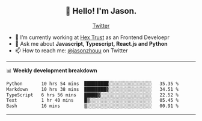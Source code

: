 <h2 align="center">👋 Hello! I'm Jason.</h2>
<p align="center">
  <a href="https://twitter.com/jasonzhouu">Twitter</a>
</p>


- 🔭 I’m currently working at [Hex Trust](https://hextrust.com/) as an Frontend Develoepr
- 💬 Ask me about **Javascript, Typescript, React.js and Python**
- 📫 How to reach me: [@jasonzhouu](https://twitter.com/jasonzhouu) on Twitter

-------

📊 **Weekly development breakdown**
<!--START_SECTION:waka-->

```txt
Python       10 hrs 54 mins  █████████░░░░░░░░░░░░░░░░   35.35 %
Markdown     10 hrs 38 mins  ████████▓░░░░░░░░░░░░░░░░   34.51 %
TypeScript   6 hrs 56 mins   █████▓░░░░░░░░░░░░░░░░░░░   22.52 %
Text         1 hr 40 mins    █▒░░░░░░░░░░░░░░░░░░░░░░░   05.45 %
Bash         16 mins         ▒░░░░░░░░░░░░░░░░░░░░░░░░   00.91 %
```

<!--END_SECTION:waka-->

-------
